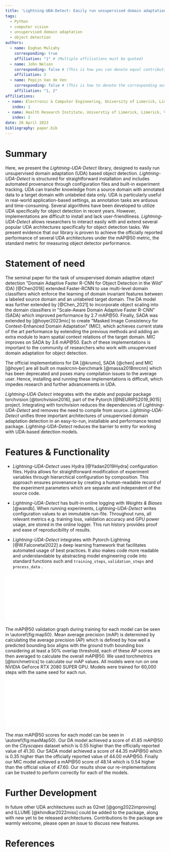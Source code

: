 ```yaml
---
title: 'Lightning-UDA-Detect: Easily run unsupervised domain adaptation object detection'
tags:
  - Python
  - computer vision
  - unsupervised domain adaptation
  - object detection
authors:
  - name: Eoghan Mulcahy
    corresponding: true
    affiliation: "1" # (Multiple affiliations must be quoted)
  - name: John Nelson
    corresponding: false # (This is how you can denote equal contributions between multiple authors)
    affiliation: 2
  - name: Pepijn Van de Ven
    corresponding: false # (This is how to denote the corresponding author)
    affiliation: "1, 2"
affiliations:
 - name: Electronic & Computer Engineering, University of Limerick, Limerick, V94T9PX, Ireland
   index: 1
 - name: Health Research Institute, Universtiy of Limerick, Limerick, V94T9PX, Ireland
   index: 2
date: 28 April 2023
bibliography: paper.bib
---
```


# Summary

Here, we present the *Lightning-UDA-Detect* library, designed to easily run unsupervised domain adaptation (UDA) based object detection. *Lightning-UDA-Detect* is structured for straightforward installation and includes automated provenance through configuration files and built-in experiment tracking. UDA can transfer knowledge from a source domain with annotated data to a target domain with unlabeled data only. UDA is particularly useful in real-world application-based settings, as annotation tasks are arduous and time-consuming. Several algorithms have been developed to utilize UDA specifically for object detection in recent years. However, implementations are difficult to install and lack user-friendliness. *Lightning-UDA-Detect* allows researchers to interact easily with and extend several popular UDA architectures specifically for object detection tasks. We present evidence that our library is proven to achieve the officially reported performance of several UDA architectures under the mAP@50 metric, the standard metric for measuring object detector performance.

# Statement of need

The seminal paper for the task of unsupervised domain adaptive object detection "Domain Adaptive Faster R-CNN for Object Detection in the Wild" (DA) [@Chen2018] extended Faster-RCNN to use multi-level domain classifiers which enforce the learning of domain invariant features between a labeled source domain and an unlabeled target domain. The DA model was further extended by [@Chen_2021] to incorporate object scaling into the domain classifiers in "Scale-Aware Domain Adaptive Faster R-CNN" (SADA) which improved performance by 2.7 mAP@50. Finally, SADA was extended by [@hoyer2023mic] to create "Masked Image Consistency for Context-Enhanced Domain Adaptation" (MIC), which achieves current state of the art performance by extending the previous methods and adding an extra module to learn spatial context relations of the target domain. MIC improves on SADA by 3.6 mAP@50. Each of these implementations is important to the community of researchers who work with unsupervised domain adaptation for object detection.

The official implementations for DA [@krumo], SADA [@chen] and MIC [@hoyer] are all built on maskrcnn-benchmark [@massa2018mrcnn] which has been deprecated and poses many compilation issues to the average user. Hence, installing and running these implementations is difficult, which impedes research and further advancements in UDA. 

*Lightning-UDA-Detect* integrates with the stable and popular package torchvision [@torchvision2016], part of the Pytorch [@NEURIPS2019_9015] project. 
Integrating with torchvision reduces the dependencies of *Lightning-UDA-Detect* and removes the need to compile from source. *Lightning-UDA-Detect* unifies three important architectures of unsupervised domain adaptation detection in an easy-to-run, installable and performance tested package. *Lightning-UDA-Detect* reduces the barrier to entry for working with UDA-based detection models.

# Features & Functionality

- *Lightning-UDA-Detect* uses Hydra [@Yadan2019Hydra] configuration files. Hydra allows for straightforward modification of experiment variables through hierarchical configuration by composition. This approach ensures provenance by creating a human-readable record of the experiment parameters which are separate and independent of the source code.

- *Lightning-UDA-Detect* has built-in online logging with *Weights \& Biases* [@wandb]. When running experiments, *Lightning-UDA-Detect* writes configuration values to an immutable run-file. Throughout runs, all relevant metrics e.g. training loss, validation accuracy and GPU power usage, are stored in the online logger. This run history provides proof and ease of reproducibility of results.

- *Lightning-UDA-Detect* integrates with Pytorch-Lightning [@W.Falconetal2022] a deep learning framework that facilitates automated usage of best practices. It also makes code more readable and understandable by abstracting model engineering code into standard functions such and `training_steps`, `validation_steps` and `process_data` .

![Mean Average Precision \@50.\label{fig:map50}](lit-uda-map50.pdf)

The mAP@50 validation graph during training for each model can be seen in \autoref{fig:map50}. Mean average precision (mAP) is determined by calculating the average precision (AP) which is defined by how well a predicted bounding box aligns with the ground truth bounding box considering at least a 50% overlap threshold, each of these AP scores are then averaged to calculate the overall mAP@50. We used torchmetrics [@torchmetrics] to calculate our mAP values. All models were run on one NVIDIA GeForce RTX 2080 SUPER GPU. Models were trained for 60,000 steps with the same seed for each run.

![Max Mean Average Precision \@50. \label{fig:maxMap50}](map50-bar-plot.pdf)

The max mAP@50 scores for each model can be seen in \autoref{fig:maxMap50}. Our DA model achieved a score of 41.85 mAP@50 on the *Cityscapes* dataset which is 0.55 higher than the officially reported value of 41.30.  Our SADA model achieved a score of 44.35 mAP@50 which is 0.35 higher than the officially reported value of 44.00 mAP@50. Finally our MIC model achieved a mAP@50 score of 48.14 which is 0.54 higher than the official value of 47.60. Our results show our re-implementations can be trusted to perform correctly for each of the models.

# Further Development

In future other UDA architectures such as 02net [@gong2022improving] and ILLUME [@khindkar2022miss] could be added to the package, along with new yet to be released architectures. Contributions to the package are warmly welcome, please open an issue to discuss new features.

# References